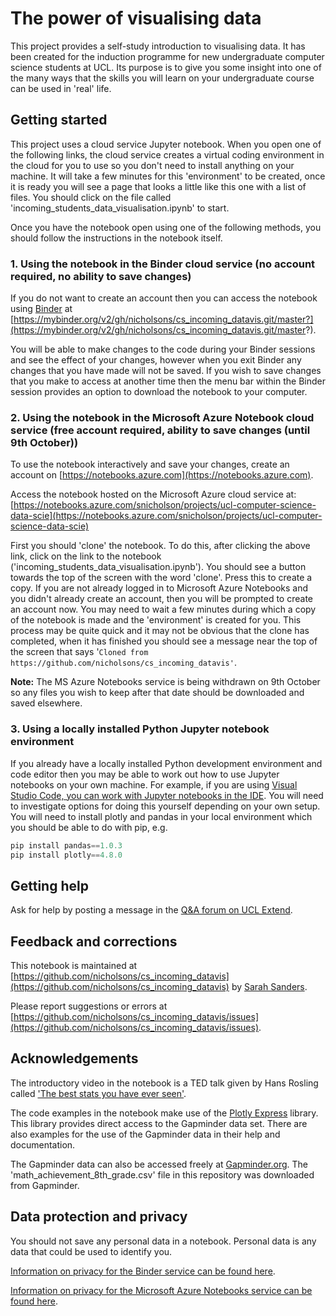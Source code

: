 # The power of visualising data
This project provides a self-study introduction to visualising data. It has been created for the induction programme for new undergraduate computer science students at UCL. Its purpose is to give you some insight into one of the many ways that the skills you will learn on your undergraduate course can be used in 'real' life.

## Getting started
This project uses a cloud service Jupyter notebook. When you open one of the following links, the cloud service creates a virtual coding environment in the cloud for you to use so you don't need to install anything on your machine. It will take a few minutes for this 'environment' to be created, once it is ready you will see a page that looks a little like this one with a list of files. You should click on the file called 'incoming_students_data_visualisation.ipynb' to start.

Once you have the notebook open using one of the following methods, you should follow the instructions in the notebook itself.

### 1. Using the notebook in the Binder cloud service (no account required, no ability to save changes)
If you do not want to create an account then you can access the notebook using [Binder](https://mybinder.org) at [https://mybinder.org/v2/gh/nicholsons/cs_incoming_datavis.git/master?](https://mybinder.org/v2/gh/nicholsons/cs_incoming_datavis.git/master?).  

You will be able to make changes to the code during your Binder sessions and see the effect of your changes, however when you exit Binder any changes that you have made will not be saved. If you wish to save changes that you make to access at another time then the menu bar within the Binder session provides an option to download the notebook to your computer.

### 2. Using the notebook in the Microsoft Azure Notebook cloud service (free account required, ability to save changes (until 9th October))
To use the notebook interactively and save your changes, create an account on [https://notebooks.azure.com](https://notebooks.azure.com). 

Access the notebook hosted on the Microsoft Azure cloud service at:
[https://notebooks.azure.com/snicholson/projects/ucl-computer-science-data-scie](https://notebooks.azure.com/snicholson/projects/ucl-computer-science-data-scie)

First you should 'clone' the notebook. To do this, after clicking the above link, click on the link to the notebook ('incoming_students_data_visualisation.ipynb'). You should see a button towards the top of the screen with the word 'clone'. Press this to create a copy. If you are not already logged in to Microsoft Azure Notebooks and you didn't already create an account, then you will be prompted to create an account now. You may need to wait a few minutes during which a copy of the notebook is made and the 'environment' is created for you. This process may be quite quick and it may not be obvious that the clone has completed, when it has finished you should see a message near the top of the screen that says '```Cloned from https://github.com/nicholsons/cs_incoming_datavis'```.

**Note:** The MS Azure Notebooks service is being withdrawn on 9th October so any files you wish to keep after that date should be downloaded and saved elsewhere.

### 3. Using a locally installed Python Jupyter notebook environment
If you already have a locally installed Python development environment and code editor then you may be able to work out how to use Jupyter notebooks on your own machine. For example, if you are using [Visual Studio Code, you can work with Jupyter notebooks in the IDE](https://code.visualstudio.com/docs/python/jupyter-support). 
You will need to investigate options for doing this yourself depending on your own setup. 
You will need to install plotly and pandas in your local environment which you should be able to do with pip, e.g. 
```python
pip install pandas==1.0.3
pip install plotly==4.8.0
```

## Getting help
Ask for help by posting a message in the [Q&A forum on UCL Extend](https://extend.ucl.ac.uk/mod/forum/view.php?id=44916).

## Feedback and corrections
This notebook is maintained at [https://github.com/nicholsons/cs_incoming_datavis](https://github.com/nicholsons/cs_incoming_datavis) by [Sarah Sanders](mailto:sarah.sanders@ucl.ac.uk).

Please report suggestions or errors at [https://github.com/nicholsons/cs_incoming_datavis/issues](https://github.com/nicholsons/cs_incoming_datavis/issues).

## Acknowledgements
The introductory video in the notebook is a TED talk given by Hans Rosling called ['The best stats you have ever seen'](https://www.ted.com/talks/hans_rosling_the_best_stats_you_ve_ever_seen?utm_campaign=tedspread&utm_medium=referral&utm_source=tedcomshare).

The code examples in the notebook make use of the [Plotly Express](https://plotly.com/python/plotly-express/) library. This library provides direct access to the Gapminder data set. There are also examples for the use of the Gapminder data in their help and documentation.

The Gapminder data can also be accessed freely at [Gapminder.org](https://www.gapminder.org/data/). The 'math_achievement_8th_grade.csv' file in this repository was downloaded from Gapminder.

## Data protection and privacy
You should not save any personal data in a notebook. Personal data is any data that could be used to identify you.

[Information on privacy for the Binder service can be found here](https://mybinder.readthedocs.io/en/latest/faq.html).

[Information on privacy for the Microsoft Azure Notebooks service can be found here](https://privacy.microsoft.com/en-gb/privacystatement).
